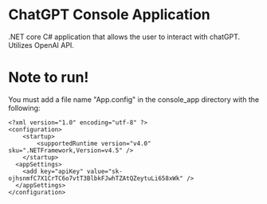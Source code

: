 # ChatGPT Console Application
.NET core C# application that allows the user to interact with chatGPT. Utilizes OpenAI API.

# Note to run!
You must add a file name "App.config" in the console_app directory with the following:
```
<?xml version="1.0" encoding="utf-8" ?>  
<configuration>  
    <startup>   
        <supportedRuntime version="v4.0" sku=".NETFramework,Version=v4.5" />  
    </startup>  
  <appSettings>
    <add key="apiKey" value="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" />
  </appSettings>  
</configuration>
```
